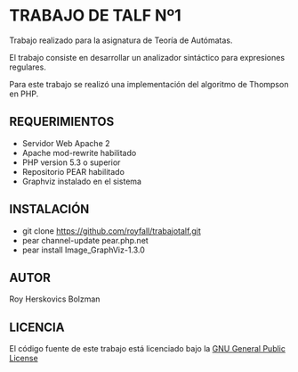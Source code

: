 # TRABAJO DE TALF Nº1

Trabajo realizado para la asignatura de Teoría de Autómatas.

El trabajo consiste en desarrollar un analizador sintáctico para expresiones regulares.

Para este trabajo se realizó una implementación del algoritmo de Thompson en PHP.

## REQUERIMIENTOS

* Servidor Web Apache 2
* Apache mod-rewrite habilitado
* PHP version 5.3 o superior
* Repositorio PEAR habilitado
* Graphviz instalado en el sistema

## INSTALACIÓN

* git clone https://github.com/royfall/trabajotalf.git
* pear channel-update pear.php.net
* pear install Image_GraphViz-1.3.0

## AUTOR

Roy Herskovics Bolzman

## LICENCIA

El código fuente de este trabajo está licenciado bajo la [GNU General Public License](http://www.gnu.org/licenses/gpl.html)
